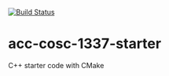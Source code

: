 [![Build Status](https://travis-ci.org/acc-cosc-1337-spring-2020-hl/acc-cosc-1337-spring-2020-danlamontre10.svg?branch=master)](https://travis-ci.org/acc-cosc-1337-spring-2020-hl/acc-cosc-1337-spring-2020-danlamontre10)


# acc-cosc-1337-starter
C++ starter code with CMake 
